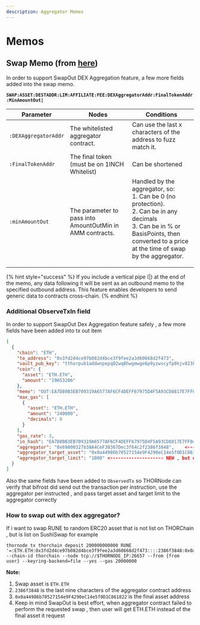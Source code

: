 ```yaml
---
description: Aggregator Memos
---
```


# Memos

## Swap Memo (from [here](https://gitlab.com/thorchain/thornode/-/merge_requests/2218))

In order to support SwapOut DEX Aggregation feature, a few more fields added into the swap memo.

**`SWAP:ASSET:DESTADDR:LIM:AFFILIATE:FEE:DEXAggregatorAddr:FinalTokenAddr:MinAmountOut|`**

| Parameter            | Nodes                                                     | Conditions                                                                                                                                                                                          |
| -------------------- | --------------------------------------------------------- | --------------------------------------------------------------------------------------------------------------------------------------------------------------------------------------------------- |
| `:DEXAggregatorAddr` | The whitelisted aggregator contract.                      | Can use the last x characters of the address to fuzz match it.                                                                                                                                      |
| `:FinalTokenAddr`    | The final token (must be on 1INCH Whitelist)              | Can be shortened                                                                                                                                                                                    |
| `:minAmountOut`      | The parameter to pass into AmountOutMin in AMM contracts. | Handled by the aggregator, so:<br>1. Can be 0 (no protection). <br>2. Can be in any decimals<br>3. Can be in % or BasisPoints, then converted to a price at the time of swap by the aggregator.</p> |

{% hint style="success" %}
If you include a vertical pipe (|) at the end of the memo, any data following it will be sent as an outbound memo to the specified outbound address. This feature enables developers to send generic data to contracts cross-chain.
{% endhint %}

### Additional ObserveTxIn field

In order to support SwapOut Dex Aggregation feature safely , a few more fields have been added into tx out item

```json
[
  {
    "chain": "ETH",
    "to_address": "0x3fd2d4ce97b082d4bce3f9fee2a3d60668d2f473",
    "vault_pub_key": "tthorpub1addwnpepq02wq8hwgmwge6p9yzwscyfp0kjv823kres7l7tcv89nn2zfu3jguu5s4qa",
    "coin": {
      "asset": "ETH.ETH",
      "amount": "19053206"
    },
    "memo": "OUT:EA7D80B3EB709319A6577AF6CF4DEFF67975D4F5A93CD8817E7FF04A048D1C5C",
    "max_gas": [
      {
        "asset": "ETH.ETH",
        "amount": "240000",
        "decimals": 8
      }
    ],
    "gas_rate": 3,
    "in_hash": "EA7D80B3EB709319A6577AF6CF4DEFF67975D4F5A93CD8817E7FF04A048D1C5C",
    "aggregator": "0x69800327b38A4CeF30367Dec3f64c2f2386f3848",    <-------------------- NEW
    "aggregator_target_asset": "0x0a44986b70527154e9F4290eC14e5f0D1C861822", <-------------------- NEW
    "aggregator_target_limit": "1000" <-------------------- NEW , but optional
  }
]
```

Also the same fields have been added to `ObservedTx` so THORNode can verify that bifrost did send out the transaction per instruction, use the aggregator per instructed , and pass target asset and target limit to the aggregator correctly

### How to swap out with dex aggregator?

If i want to swap RUNE to random ERC20 asset that is not list on THORChain , but is list on SushiSwap for example

```text
thornode tx thorchain deposit 200000000000 RUNE '=:ETH.ETH:0x3fd2d4ce97b082d4bce3f9fee2a3d60668d2f473::::2386f3848:0x0a44986b70527154e9F4290eC14e5f0D1C861822' --chain-id thorchain --node tcp://$THORNODE_IP:26657 --from {from user} --keyring-backend=file --yes --gas 20000000
```

**Note:**

1. Swap asset is `ETH.ETH`
2. `2386f3848` is the last nine characters of the aggregator contract address
3. `0x0a44986b70527154e9F4290eC14e5f0D1C861822` is the final asset address
4. Keep in mind SwapOut is best effort, when aggregator contract failed to perform the requested swap , then user will get ETH.ETH instead of the final asset it request

